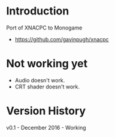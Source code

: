 
# Introduction

Port of XNACPC to Monogame

* https://github.com/gavinpugh/xnacpc

# Not working yet

* Audio doesn't work.
* CRT shader doesn't work.

# Version History

v0.1 - December 2016 - Working
